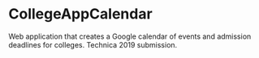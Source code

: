 # CollegeAppCalendar
Web application that creates a Google calendar of events and admission deadlines for colleges. Technica 2019 submission. 
